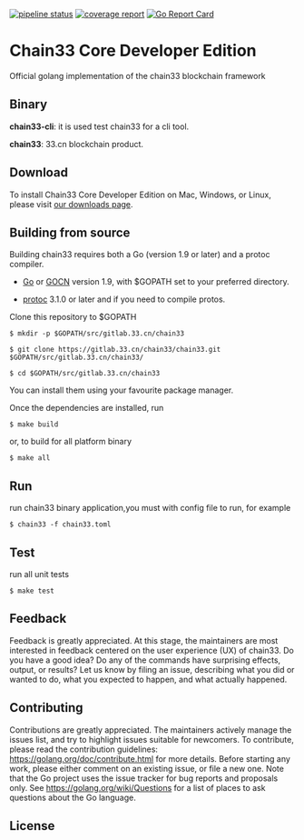 [![pipeline status](https://github.com/33cn/chain33/badges/master/pipeline.svg)](https://github.com/33cn/chain33/commits/master)
[![coverage report](https://github.com/33cn/chain33/badges/master/coverage.svg)](https://github.com/33cn/chain33/commits/master)
[![Go Report Card](https://goreportcard.com/badge/gitlab.33.cn/chain33/chain33)](https://goreportcard.com/report/gitlab.33.cn/chain33/chain33)

# Chain33 Core Developer Edition

Official golang implementation of the chain33 blockchain framework

## Binary

**chain33-cli**: it is used test chain33 for a cli tool.

**chain33**: 33.cn blockchain product.

## Download

To install Chain33 Core Developer Edition on Mac, Windows, or Linux, please visit [our downloads page](www.33.cn).

## Building from source

Building chain33 requires both a Go (version 1.9 or later) and a protoc compiler.

* [Go](https://golang.org/doc/install) or [GOCN](https://golang.google.cn/dl/) version 1.9, with $GOPATH set to your preferred directory.

* [protoc](https://github.com/google/protobuf#protocol-compiler-installation) 3.1.0 or later and if you need to compile protos.

Clone this repository to $GOPATH

```shell
$ mkdir -p $GOPATH/src/gitlab.33.cn/chain33

$ git clone https://gitlab.33.cn/chain33/chain33.git $GOPATH/src/gitlab.33.cn/chain33/

$ cd $GOPATH/src/gitlab.33.cn/chain33
```

You can install them using your favourite package manager.

Once the dependencies are installed, run

```shell
$ make build
```

or, to build for all platform binary

```shell
$ make all
```

## Run

run chain33 binary application,you must with config file to run, for example

```shell
$ chain33 -f chain33.toml
```

## Test

run all unit tests

```shell
$ make test
```

## Feedback

Feedback is greatly appreciated.
At this stage, the maintainers are most interested in feedback centered on the user experience (UX) of chain33.
Do you have a good idea?
Do any of the commands have surprising effects, output, or results?
Let us know by filing an issue, describing what you did or wanted to do, what you expected to happen, and what actually happened.

## Contributing

Contributions are greatly appreciated.
The maintainers actively manage the issues list, and try to highlight issues suitable for newcomers.
To contribute, please read the contribution guidelines: https://golang.org/doc/contribute.html for more details.
Before starting any work, please either comment on an existing issue, or file a new one.
Note that the Go project uses the issue tracker for bug reports and proposals only. See https://golang.org/wiki/Questions for a list of places to ask questions about the Go language.

## License

